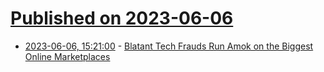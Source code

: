 # [Published on 2023-06-06](index.md)

* [2023-06-06, 15:21:00](https://tech.slashdot.org/story/23/06/06/1520214/blatant-tech-frauds-run-amok-on-the-biggest-online-marketplaces?utm_source=rss1.0mainlinkanon&utm_medium=feed) - [Blatant Tech Frauds Run Amok on the Biggest Online Marketplaces](https://tech.slashdot.org/story/23/06/06/1520214/blatant-tech-frauds-run-amok-on-the-biggest-online-marketplaces?utm_source=rss1.0mainlinkanon&utm_medium=feed)
